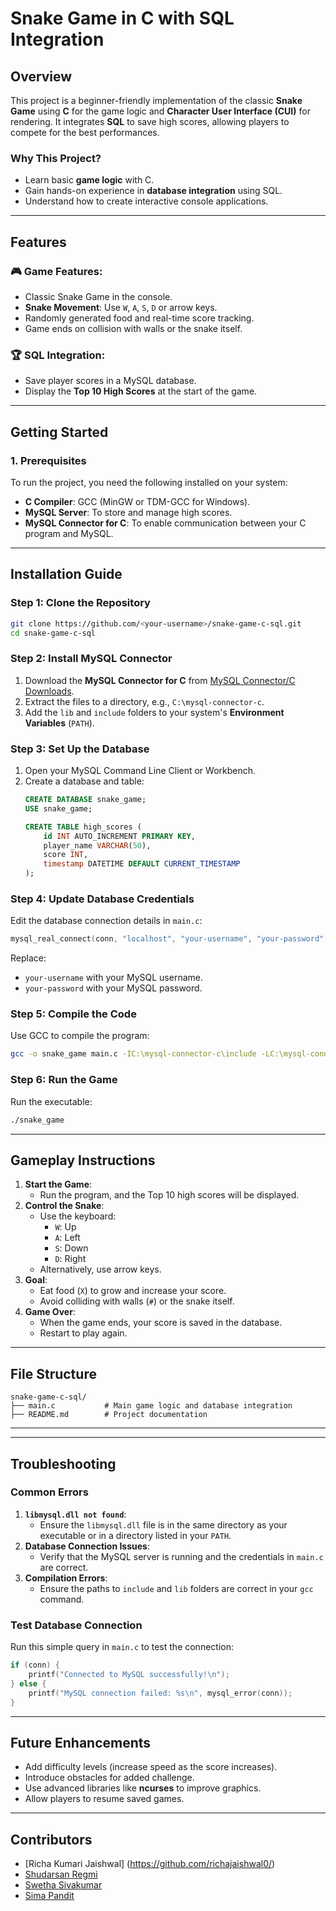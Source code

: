 # **Snake Game in C with SQL Integration**

## **Overview**
This project is a beginner-friendly implementation of the classic **Snake Game** using **C** for the game logic and **Character User Interface (CUI)** for rendering. It integrates **SQL** to save high scores, allowing players to compete for the best performances.

### **Why This Project?**
- Learn basic **game logic** with C.
- Gain hands-on experience in **database integration** using SQL.
- Understand how to create interactive console applications.

---

## **Features**
### 🎮 **Game Features**:
- Classic Snake Game in the console.
- **Snake Movement**: Use `W`, `A`, `S`, `D` or arrow keys.
- Randomly generated food and real-time score tracking.
- Game ends on collision with walls or the snake itself.

### 🏆 **SQL Integration**:
- Save player scores in a MySQL database.
- Display the **Top 10 High Scores** at the start of the game.

---

## **Getting Started**

### **1. Prerequisites**
To run the project, you need the following installed on your system:
- **C Compiler**: GCC (MinGW or TDM-GCC for Windows).
- **MySQL Server**: To store and manage high scores.
- **MySQL Connector for C**: To enable communication between your C program and MySQL.

---

## **Installation Guide**

### **Step 1: Clone the Repository**
```bash
git clone https://github.com/<your-username>/snake-game-c-sql.git
cd snake-game-c-sql
```

### **Step 2: Install MySQL Connector**
1. Download the **MySQL Connector for C** from [MySQL Connector/C Downloads](https://dev.mysql.com/downloads/connector/c/).
2. Extract the files to a directory, e.g., `C:\mysql-connector-c`.
3. Add the `lib` and `include` folders to your system's **Environment Variables** (`PATH`).

### **Step 3: Set Up the Database**
1. Open your MySQL Command Line Client or Workbench.
2. Create a database and table:
   ```sql
   CREATE DATABASE snake_game;
   USE snake_game;

   CREATE TABLE high_scores (
       id INT AUTO_INCREMENT PRIMARY KEY,
       player_name VARCHAR(50),
       score INT,
       timestamp DATETIME DEFAULT CURRENT_TIMESTAMP
   );
   ```

### **Step 4: Update Database Credentials**
Edit the database connection details in `main.c`:
```c
mysql_real_connect(conn, "localhost", "your-username", "your-password", "snake_game", 3306, NULL, 0);
```
Replace:
- `your-username` with your MySQL username.
- `your-password` with your MySQL password.

### **Step 5: Compile the Code**
Use GCC to compile the program:
```bash
gcc -o snake_game main.c -IC:\mysql-connector-c\include -LC:\mysql-connector-c\lib -lmysql
```

### **Step 6: Run the Game**
Run the executable:
```bash
./snake_game
```

---

## **Gameplay Instructions**
1. **Start the Game**:
   - Run the program, and the Top 10 high scores will be displayed.
2. **Control the Snake**:
   - Use the keyboard:
     - `W`: Up
     - `A`: Left
     - `S`: Down
     - `D`: Right
   - Alternatively, use arrow keys.
3. **Goal**:
   - Eat food (`X`) to grow and increase your score.
   - Avoid colliding with walls (`#`) or the snake itself.
4. **Game Over**:
   - When the game ends, your score is saved in the database.
   - Restart to play again.

---

## **File Structure**
```
snake-game-c-sql/
├── main.c           # Main game logic and database integration
├── README.md        # Project documentation
```

---

<!--## **Screenshots**
Add some screenshots or ASCII art representing the gameplay, such as:  

```
####################
#                  #
#     OOOO         #
#                  #
#         X        #
####################
Score: 10
```
!-->
---

## **Troubleshooting**

### **Common Errors**
1. **`libmysql.dll not found`**:
   - Ensure the `libmysql.dll` file is in the same directory as your executable or in a directory listed in your `PATH`.
2. **Database Connection Issues**:
   - Verify that the MySQL server is running and the credentials in `main.c` are correct.
3. **Compilation Errors**:
   - Ensure the paths to `include` and `lib` folders are correct in your `gcc` command.

### **Test Database Connection**
Run this simple query in `main.c` to test the connection:
```c
if (conn) {
    printf("Connected to MySQL successfully!\n");
} else {
    printf("MySQL connection failed: %s\n", mysql_error(conn));
}
```

---

## **Future Enhancements**
- Add difficulty levels (increase speed as the score increases).
- Introduce obstacles for added challenge.
- Use advanced libraries like **ncurses** to improve graphics.
- Allow players to resume saved games.

---

## **Contributors**
 - [Richa Kumari Jaishwal] (https://github.com/richajaishwal0/)
 - [Shudarsan Regmi](https://github.com/ShudarsanRegmi) 
 - [Swetha Sivakumar]()
 - [Sima Pandit]()

